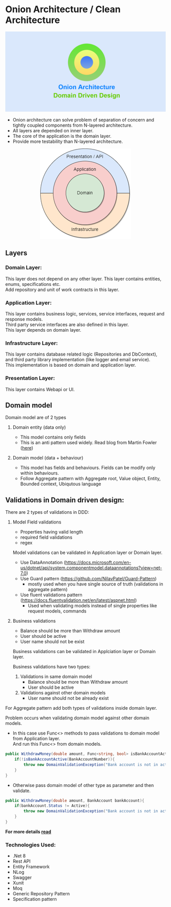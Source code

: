 # Onion Architecture / Clean Architecture

<p align="center">
<img src="https://raw.githubusercontent.com/NilavPatel/dotnet-onion-architecture/main/docs/ddd-banner.png">
</p>


- Onion architecture can solve problem of separation of concern and tightly coupled components from N-layered architecture.
- All layers are depended on inner layer.
- The core of the application is the domain layer.
- Provide more testability than N-layered architecture.

<p align="center">
<img src="https://raw.githubusercontent.com/NilavPatel/dotnet-onion-architecture/main/docs/dotnet-onion-architecture.png">
</p>

## Layers

### Domain Layer:

This layer does not depend on any other layer. This layer contains entities, enums, specifications etc.  
Add repository and unit of work contracts in this layer.

### Application Layer:

This layer contains business logic, services, service interfaces, request and response models.  
Third party service interfaces are also defined in this layer.  
This layer depends on domain layer.  

### Infrastructure Layer:

This layer contains database related logic (Repositories and DbContext), and third party library implementation (like logger and email service).  
This implementation is based on domain and application layer.

### Presentation Layer:

This layer contains Webapi or UI.

## Domain model

Domain model are of 2 types

1. Domain entity (data only)
	- This model contains only fields
    - This is an anti pattern used widely. Read blog from Martin Fowler (<a href="https://martinfowler.com/bliki/AnemicDomainModel.html">here</a>)

2. Domain model (data + behaviour)
	- This model has fields and behaviours. Fields can be modify only within behaviours.
	- Follow Aggregate pattern with Aggregate root, Value object, Entity, Bounded context, Ubiqutous language

## Validations in Domain driven design:

There are 2 types of validations in DDD:
1. Model Field validations
	- Properties having valid length
    - required field validations
    - regex

    Model validations can be validated in Application layer or Domain layer.

    - Use DataAnnotation (https://docs.microsoft.com/en-us/dotnet/api/system.componentmodel.dataannotations?view=net-7.0)
    - Use Guard pattern (https://github.com/NilavPatel/Guard-Pattern)
        - mostly used when you have single source of truth (validations in aggregate pattern)
    - Use fluent validations pattern (https://docs.fluentvalidation.net/en/latest/aspnet.html)
        - Used when validating models instead of single properties like request models, commands

2. Business validations
	- Balance should be more than Withdraw amount
	- User should be active 
	- User name should not be exist

    Business validations can be validated in Applciation layer or Domain layer.

    Business validations have two types:

    1. Validations in same domain model
        - Balance should be more than Withdraw amount
        - User should be active 
    2. Validations against other domain models
        - User name should not be already exist

For Aggregate pattern add both types of validations inside domain layer.  
  
Problem occurs when validating domain model against other domain models.  
  
- In this case use Func<> methods to pass validations to domain model from Application layer.  
And run this Func<> from domain models.  
````csharp
public WithdrawMoney(double amount, Func<string, bool> isBankAccountActive){
    if(!isBankAccountActive(BankAccountNumber)){
        throw new DomainValidationException("Bank account is not in active state");
    }
}
````  

- Otherwise pass domain model of other type as parameter and then validate.
````csharp
public WithdrawMoney(double amount, BankAccount bankAccount){
    if(bankAccount.Status != Active){
        throw new DomainValidationException("Bank account is not in active state");
    }
}
````  

**For more details <a target="_blank" href="https://docs.microsoft.com/en-us/dotnet/architecture/microservices/microservice-ddd-cqrs-patterns/ddd-oriented-microservice">read</a>**

### Technologies Used:

- .Net 8
- Rest API
- Entity Framework
- NLog
- Swagger
- Xunit
- Moq
- Generic Repository Pattern
- Specification pattern
